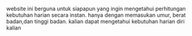 website ini berguna untuk siapapun yang ingin mengetahui perhitungan kebutuhan harian secara instan. 
hanya dengan memasukan umur, berat badan,dan tinggi badan. kalian dapat mengetahui kebutuhan harian diri kalian
